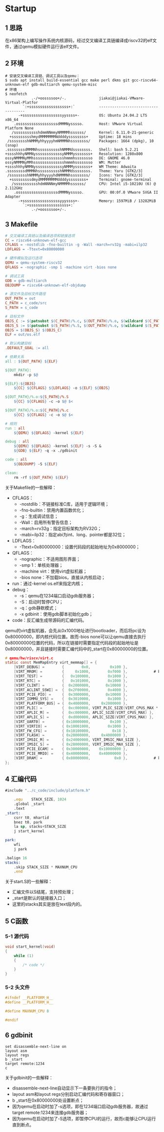 # Startup

## 1 思路

在x86架构上编写操作系统内核源码，经过交叉编译工具链编译成riscv32的elf文件，通过qemu模拟硬件运行该elf文件。

## 2 环境

```shell
# 安装交叉编译工具链、调试工具以及qemu：
$ sudo apt install build-essential gcc make perl dkms git gcc-riscv64-unknown-elf gdb-multiarch qemu-system-misc
# 环境
$ neofetch
            .-/+oossssoo+/-.               jiakai@jiakai-VMware-Virtual-Platfor 
        `:+ssssssssssssssssss+:`           ------------------------------------ 
      -+ssssssssssssssssssyyssss+-         OS: Ubuntu 24.04.2 LTS x86_64 
    .ossssssssssssssssssdMMMNysssso.       Host: VMware Virtual Platform None 
   /ssssssssssshdmmNNmmyNMMMMhssssss/      Kernel: 6.11.0-21-generic 
  +ssssssssshmydMMMMMMMNddddyssssssss+     Uptime: 18 mins 
 /sssssssshNMMMyhhyyyyhmNMMMNhssssssss/    Packages: 1664 (dpkg), 10 (snap) 
.ssssssssdMMMNhsssssssssshNMMMdssssssss.   Shell: bash 5.2.21 
+sssshhhyNMMNyssssssssssssyNMMMysssssss+   Resolution: 1280x800 
ossyNMMMNyMMhsssssssssssssshmmmhssssssso   DE: GNOME 46.0 
ossyNMMMNyMMhsssssssssssssshmmmhssssssso   WM: Mutter 
+sssshhhyNMMNyssssssssssssyNMMMysssssss+   WM Theme: Adwaita 
.ssssssssdMMMNhsssssssssshNMMMdssssssss.   Theme: Yaru [GTK2/3] 
 /sssssssshNMMMyhhyyyyhdNMMMNhssssssss/    Icons: Yaru [GTK2/3] 
  +sssssssssdmydMMMMMMMMddddyssssssss+     Terminal: gnome-terminal 
   /ssssssssssshdmNNNNmyNMMMMhssssss/      CPU: Intel i5-10210U (6) @ 2.112GHz 
    .ossssssssssssssssssdMMMNysssso.       GPU: 00:0f.0 VMware SVGA II Adapter 
      -+sssssssssssssssssyyyssss+-         Memory: 1597MiB / 13282MiB 
        `:+ssssssssssssssssss+:`
            .-/+oossssoo+/-.   
```

## 3 Makefile

```makefile
# 交叉编译工具链以及编译选项和链接选项
CC = riscv64-unknown-elf-gcc 
CFLAGS = -nostdlib -fno-builtin -g -Wall -march=rv32g -mabi=ilp32
LDFLAGS = -Ttext=0x80000000 

# 硬件模拟及运行选项
QEMU = qemu-system-riscv32
QFLAGS = -nographic -smp 1 -machine virt -bios none

# 调试工具
GDB = gdb-multiarch
OBJDUMP = riscv64-unknown-elf-objdump

# 源文件及目标文件路径
OUT_PATH = out
C_PATH = c_code/src
S_PATH = s_code

# 目标文件
OBJS_C := $(patsubst $(C_PATH)/%.c, $(OUT_PATH)/%.o, $(wildcard $(C_PATH)/*.c))
OBJS_S := $(patsubst $(S_PATH)/%.S, $(OUT_PATH)/%.o, $(wildcard $(S_PATH)/*.S))
OBJS = $(OBJS_S) $(OBJS_C)  
ELF = out/os.elf

# 默认构建目标
.DEFAULT_GOAL := all

# 依赖关系
all : ${OUT_PATH} ${ELF}

${OUT_PATH}:
	mkdir -p $@

${ELF}:${OBJS}
	${CC} ${CFLAGS} ${LDFLAGS} -o ${ELF} ${OBJS}

${OUT_PATH}/%.o:${S_PATH}/%.S
	${CC} ${CFLAGS} -c -o $@ $<

${OUT_PATH}/%.o:${C_PATH}/%.c
	${CC} ${CFLAGS} -c -o $@ $<

# 规则
run : all
	${QEMU} ${QFLAGS} -kernel ${ELF}

debug : all
	${QEMU} ${QFLAGS} -kernel ${ELF} -s -S &
	${GDB} ${ELF} -q -x ./gdbinit

code : all
	${OBJDUMP} -S ${ELF} 

clean:
	rm -rf ${OUT_PATH} ${ELF}
```

关于Makefile的一些解释：

* CFLAGS：
  * -nostdlib：不链接标准C库，适用于逻辑环境；
  * -fno-builtin：禁用内置函数优化；
  * -g：生成调试信息；
  * -Wall：启用所有警告信息；
  * -march=rv32g：指定目标架构为RV32G；
  * -mabi=ilp32：指定abi为int、long、pointer都是32位；
* LDFLAGS：
  * -Ttext=0x80000000：设置代码段的起始地址为0x8000000；
* QFLAGS：
  * -nographic：不适用图形界面；
  * -smp 1：单核处理器；
  * -machine virt：使用virt虚拟机器；
  * -bios none：不加载bios，直接从内核启动；
* run：通过-kernel os.elf来指定内核；
* debug：
  * -s：qemu在1234端口启动gdb服务器；
  * -S：启动时暂停CPU；
  * -q：gdb静默模式；
  * -x gdbinit：使用gdb脚本初始化gdb；
* code：反汇编生成带源码的汇编代码。

qemu的virt虚拟机器，会先从0x1000地址进行bootloader，而后将pc设为0x80000000，即内核代码位置。故而-bios none可以让qemu直接去执行0x80000000位置的代码，所以在链接时需要指定代码段的起始地址是0x80000000，并且链接时需要汇编代码中的_start在0x80000000的位置。

```c
# qemu/hw/riscv/virt.c
static const MemMapEntry virt_memmap[] = {
    [VIRT_DEBUG] =        {        0x0,         0x100 },
    [VIRT_MROM] =         {     0x1000,        0xf000 },			# bootloader
    [VIRT_TEST] =         {   0x100000,        0x1000 },
    [VIRT_RTC] =          {   0x101000,        0x1000 },
    [VIRT_CLINT] =        {  0x2000000,       0x10000 },
    [VIRT_ACLINT_SSWI] =  {  0x2F00000,        0x4000 },
    [VIRT_PCIE_PIO] =     {  0x3000000,       0x10000 },
    [VIRT_IOMMU_SYS] =    {  0x3010000,        0x1000 },
    [VIRT_PLATFORM_BUS] = {  0x4000000,     0x2000000 },
    [VIRT_PLIC] =         {  0xc000000, VIRT_PLIC_SIZE(VIRT_CPUS_MAX * 2) },
    [VIRT_APLIC_M] =      {  0xc000000, APLIC_SIZE(VIRT_CPUS_MAX) },
    [VIRT_APLIC_S] =      {  0xd000000, APLIC_SIZE(VIRT_CPUS_MAX) },
    [VIRT_UART0] =        { 0x10000000,         0x100 },
    [VIRT_VIRTIO] =       { 0x10001000,        0x1000 },
    [VIRT_FW_CFG] =       { 0x10100000,          0x18 },
    [VIRT_FLASH] =        { 0x20000000,     0x4000000 },
    [VIRT_IMSIC_M] =      { 0x24000000, VIRT_IMSIC_MAX_SIZE },
    [VIRT_IMSIC_S] =      { 0x28000000, VIRT_IMSIC_MAX_SIZE },
    [VIRT_PCIE_ECAM] =    { 0x30000000,    0x10000000 },
    [VIRT_PCIE_MMIO] =    { 0x40000000,    0x40000000 },
    [VIRT_DRAM] =         { 0x80000000,           0x0 },			# kernel
};
```

## 4 汇编代码

```asm
#include "../c_code/include/platform.h"

    .equ    STACK_SIZE, 1024
    .global _start
    .text
_start:
    csrr t0, mhartid
    bnez t0, park
    la sp, stacks+STACK_SIZE
    j start_kernel

park:
    wfi
    j park

.balign 16
stacks:
    .skip STACK_SIZE * MAXNUM_CPU
    .end
```

关于start.S的一些解释：

* 汇编文件以S结尾，支持预处理；
* _start是默认的链接器入口；
* 这里的stacks其实是放在text段内的。

## 5 C函数

### 5-1 源代码

```c
void start_kernel(void)
{
    while (1)
    {
        /* code */
    }
}
```

### 5-2 头文件

```c
#ifndef __PLATFORM_H__
#define __PLATFORM_H__

#define MAXNUM_CPU 8

#endif
```

## 6 gdbinit

```shell
set disassemble-next-line on
layout asm
layout regs
b _start
target remote:1234
c
```

关于gdbinit的一些解释：

* disassemble-next-line自动显示下一条要执行的指令；
* layout asm和layout regs分别启动汇编代码和寄存器窗口；
* b _start在0x80000000处设置断点；
* 因为qemu在启动时加了-s选项，即在1234端口启动gdb服务器，故通过target remote:1234来连接gdb服务器；
* 因为qemu在启动时加了-S选项，即暂停CPU的运行，故而c能够让CPU运行直到断点。
